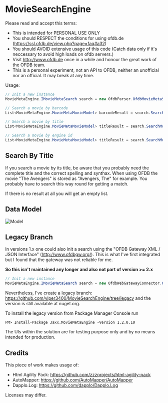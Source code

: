 # MovieSearchEngine

Please read and accept this terms:

* This is intended for PERSONAL USE ONLY
* You should RESPECT the conditions for using ofdb.de (https://ssl.ofdb.de/view.php?page=faq#a32)
* You should AVOID extensive usage of this code (Catch data only if it's neccessary to avoid high loads on ofdb servers.)
* Visit http://www.ofdb.de once in a while and honour the great work of the OFDB team.
* This is a personal experiment, not an API to OFDB, neither an unofficial nor an official. It may break at any time.

Usage:

```csharp
// Init a new instance
MovieMetaEngine.IMovieMetaSearch search = new OfdbParser.OfdbMovieMetaSearch();

// Search a movie by barcode
List<MovieMetaEngine.MovieMetaMovieModel> barcodeResult = search.SearchMovieByBarcode("EANBarcode");

// Search a movie by title
List<MovieMetaEngine.MovieMetaMovieModel> titleResult = search.SearchMovieByTitle("MovieTitle");

// Search a movie by engine id
List<MovieMetaEngine.MovieMetaMovieModel> titleResult = search.SearchMovieByEngineId("EngineId");
```
## Search By Title

If you search a movie by its title, be aware that you probably need the complete title and the correct spelling and synthax.
When using OFDB the movie "The Avengers" is stored as "Avengers, The" for example. 
You probably have to search this way round for getting a match.

If there is no result at all you will get an empty list.

## Data Model

![Model](https://github.com/viper3400/MovieSearchEngine/blob/master/model.png "Model")

## Legacy Branch

In versions 1.x one could also init a search using the "OFDB Gateway XML / JSON Interface" (http://www.ofdbgw.org/). 
This is what I've first integrated but I found that the gateway was not reliable for me.

**So this isn't maintained any longer and also not part of version >= 2.x**

```csharp
// Init a new instance
MovieMetaEngine.IMovieMetaSearch search = new OfdbWebGatewayConnector.OfdbWgMovieMetaSearch();
```

Nevertheless, I've create a legacy branch: https://github.com/viper3400/MovieSearchEngine/tree/legacy and the version is still available at nuget.org.

To install the legacy version from Package Manager Console run 

```
PM> Install-Package Jaxx.MovieMetaEngine -Version 1.2.0.10
```

The UIs within the solution are for testing purpose only and by no means intended for production.

## Credits

This piece of work makes usage of:
* Html Agility Pack: https://github.com/zzzprojects/html-agility-pack
* AutoMapper: https://github.com/AutoMapper/AutoMapper
* Dapplo.Log: https://github.com/dapplo/Dapplo.Log

Licenses may differ.
